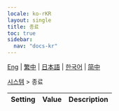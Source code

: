 ```yaml
---
locale: ko-rKR
layout: single
title: 종료
toc: true
sidebar:
  nav: "docs-kr"
---
```

[Eng](/dancexr/menu/2025.4/system2/exit) | [繁中](/tw/dancexr/menu/2025.4/system2/exit) | [日本語](/jp/dancexr/menu/2025.4/system2/exit) | [한국어](/kr/dancexr/menu/2025.4/system2/exit) | [简中](/zh/dancexr/menu/2025.4/system2/exit)

[시스템](../menu#시스템) > 종료



| Setting | Value | Description |
| :--- | --- | :--- |
